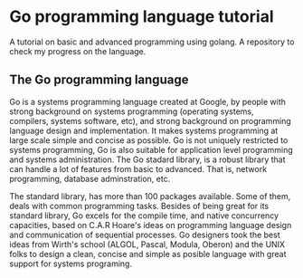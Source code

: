 # Go programming language tutorial
A tutorial on basic and advanced programming using golang. A repository to check my progress on the language.

## The Go programming language

Go is a systems programming language created at Google, by people with strong background on systems programming (operating systems, compilers, systems software, etc), and strong background on programming language design and implementation. It makes systems programming at large scale simple and concise as possible. Go is not uniquely restricted to systems programming, Go is also suitable for application level programming and systems administration. The Go stadard library, is a robust library that can handle a lot of features from basic to advanced. That is, network programming, database adminstration, etc.

The standard library, has more than 100 packages available. Some of them, deals with common programming tasks. Besides of being great for its standard library, Go excels for the compile time, and native concurrency capacities, based on C.A.R Hoare's ideas on programming language design and communication of sequential processes. Go designers took the best ideas from Wirth's school (ALGOL, Pascal, Modula, Oberon) and the UNIX folks to design a clean, concise and simple as posible language with great support for systems programing.

